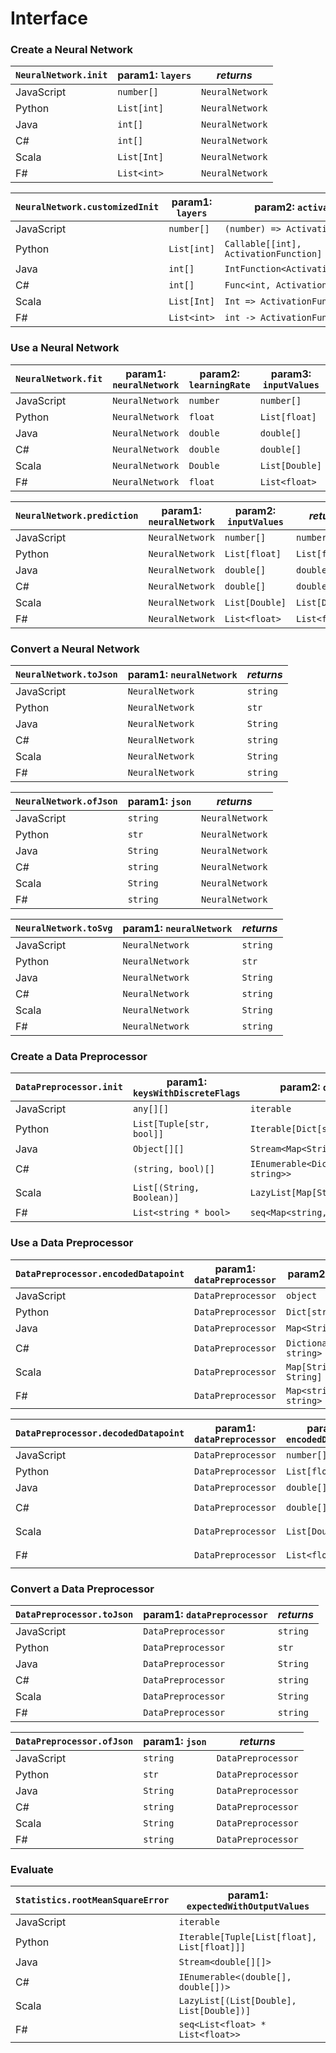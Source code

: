 # Interface

### Create a Neural Network

`NeuralNetwork.init` | param1: `layers` | _returns_
---                  | ---              | ---
JavaScript           | `number[]`       | `NeuralNetwork`
Python               | `List[int]`      | `NeuralNetwork`
Java                 | `int[]`          | `NeuralNetwork`
C#                   | `int[]`          | `NeuralNetwork`
Scala                | `List[Int]`      | `NeuralNetwork`
F#                   | `List<int>`      | `NeuralNetwork`

`NeuralNetwork.customizedInit` | param1: `layers` | param2: `activationF`                 | param3: `weightInitF`    | _returns_
---                            | ---              | ---                                   | ---                      | ---
JavaScript                     | `number[]`       | `(number) => ActivationFunction`      | `(number) => number`     | `NeuralNetwork`
Python                         | `List[int]`      | `Callable[[int], ActivationFunction]` | `Callable[[int], float]` | `NeuralNetwork`
Java                           | `int[]`          | `IntFunction<ActivationFunction>`     | `IntFunction<Double>`    | `NeuralNetwork`
C#                             | `int[]`          | `Func<int, ActivationFunction>`       | `Func<int, Double>`      | `NeuralNetwork`
Scala                          | `List[Int]`      | `Int => ActivationFunction`           | `Int => Double`          | `NeuralNetwork`
F#                             | `List<int>`      | `int -> ActivationFunction`           | `int -> float`           | `NeuralNetwork`

### Use a Neural Network

`NeuralNetwork.fit` | param1: `neuralNetwork` | param2: `learningRate` | param3: `inputValues` | param4: `expectedOutput` | _returns_
---                 | ---                     | ---                    | ---                   | ---                      | ---
JavaScript          | `NeuralNetwork`         | `number`               | `number[]`            | `number[]`               | `NeuralNetwork`
Python              | `NeuralNetwork`         | `float`                | `List[float]`         | `List[float]`            | `NeuralNetwork`
Java                | `NeuralNetwork`         | `double`               | `double[]`            | `double[]`               | `NeuralNetwork`
C#                  | `NeuralNetwork`         | `double`               | `double[]`            | `double[]`               | `NeuralNetwork`
Scala               | `NeuralNetwork`         | `Double`               | `List[Double]`        | `List[Double]`           | `NeuralNetwork`
F#                  | `NeuralNetwork`         | `float`                | `List<float>`         | `List<float>`            | `NeuralNetwork`

`NeuralNetwork.prediction` | param1: `neuralNetwork` | param2: `inputValues` | _returns_
---                        | ---                     | ---                   | ---
JavaScript                 | `NeuralNetwork`         | `number[]`            | `number[]`
Python                     | `NeuralNetwork`         | `List[float]`         | `List[float]`
Java                       | `NeuralNetwork`         | `double[]`            | `double[]`
C#                         | `NeuralNetwork`         | `double[]`            | `double[]`
Scala                      | `NeuralNetwork`         | `List[Double]`        | `List[Double]`
F#                         | `NeuralNetwork`         | `List<float>`         | `List<float>`

### Convert a Neural Network

`NeuralNetwork.toJson` | param1: `neuralNetwork` | _returns_
---                    | ---                     | ---
JavaScript             | `NeuralNetwork`         | `string`
Python                 | `NeuralNetwork`         | `str`
Java                   | `NeuralNetwork`         | `String`
C#                     | `NeuralNetwork`         | `string`
Scala                  | `NeuralNetwork`         | `String`
F#                     | `NeuralNetwork`         | `string`

`NeuralNetwork.ofJson` | param1: `json` | _returns_
---                    | ---            | ---
JavaScript             | `string`       | `NeuralNetwork`
Python                 | `str`          | `NeuralNetwork`
Java                   | `String`       | `NeuralNetwork`
C#                     | `string`       | `NeuralNetwork`
Scala                  | `String`       | `NeuralNetwork`
F#                     | `string`       | `NeuralNetwork`

`NeuralNetwork.toSvg`  | param1: `neuralNetwork` | _returns_
---                    | ---                     | ---
JavaScript             | `NeuralNetwork`         | `string`
Python                 | `NeuralNetwork`         | `str`
Java                   | `NeuralNetwork`         | `String`
C#                     | `NeuralNetwork`         | `string`
Scala                  | `NeuralNetwork`         | `String`
F#                     | `NeuralNetwork`         | `string`

### Create a Data Preprocessor

`DataPreprocessor.init` | param1: `keysWithDiscreteFlags` | param2: `datapoints`                      | _returns_
---                     | ---                             | ---                                       | ---
JavaScript              | `any[][]`                       | `iterable`                                | `DataPreprocessor`
Python                  | `List[Tuple[str, bool]]`        | `Iterable[Dict[str, str]]`                | `DataPreprocessor`
Java                    | `Object[][]`                    | `Stream<Map<String,String>>`              | `DataPreprocessor`
C#                      | `(string, bool)[]`              | `IEnumerable<Dictionary<string, string>>` | `DataPreprocessor`
Scala                   | `List[(String, Boolean)]`       | `LazyList[Map[String, String]]`           | `DataPreprocessor`
F#                      | `List<string * bool>`           | `seq<Map<string, string>>`                | `DataPreprocessor`

### Use a Data Preprocessor

`DataPreprocessor.encodedDatapoint` | param1: `dataPreprocessor` | param2: `datapoint`          | _returns_
---                                 | ---                        | ---                          | ---
JavaScript                          | `DataPreprocessor`         | `object`                     | `number[]`
Python                              | `DataPreprocessor`         | `Dict[str, str]`             | `List[float]`
Java                                | `DataPreprocessor`         | `Map<String,String>`         | `double[]`
C#                                  | `DataPreprocessor`         | `Dictionary<string, string>` | `double[]`
Scala                               | `DataPreprocessor`         | `Map[String, String]`        | `List[Double]`
F#                                  | `DataPreprocessor`         | `Map<string, string>`        | `List<float>`

`DataPreprocessor.decodedDatapoint` | param1: `dataPreprocessor` | param2: `encodedDatapoint` | _returns_
---                                 | ---                        | ---                        | ---
JavaScript                          | `DataPreprocessor`         | `number[]`                 | `object`
Python                              | `DataPreprocessor`         | `List[float]`              | `Dict[str, str]`
Java                                | `DataPreprocessor`         | `double[]`                 | `Map<String,String>`
C#                                  | `DataPreprocessor`         | `double[]`                 | `Dictionary<string, string>`
Scala                               | `DataPreprocessor`         | `List[Double]`             | `Map[String, String]`
F#                                  | `DataPreprocessor`         | `List<float>`              | `Map<string, string>`

### Convert a Data Preprocessor

`DataPreprocessor.toJson` | param1: `dataPreprocessor` | _returns_
---                       | ---                     | ---
JavaScript                | `DataPreprocessor`         | `string`
Python                    | `DataPreprocessor`         | `str`
Java                      | `DataPreprocessor`         | `String`
C#                        | `DataPreprocessor`         | `string`
Scala                     | `DataPreprocessor`         | `String`
F#                        | `DataPreprocessor`         | `string`

`DataPreprocessor.ofJson` | param1: `json` | _returns_
---                       | ---            | ---
JavaScript                | `string`       | `DataPreprocessor`
Python                    | `str`          | `DataPreprocessor`
Java                      | `String`       | `DataPreprocessor`
C#                        | `string`       | `DataPreprocessor`
Scala                     | `String`       | `DataPreprocessor`
F#                        | `string`       | `DataPreprocessor`

### Evaluate

`Statistics.rootMeanSquareError` | param1: `expectedWithOutputValues`          | _returns_
---                              | ---                                         | ---
JavaScript                       | `iterable`                                  | `number`
Python                           | `Iterable[Tuple[List[float], List[float]]]` | `float`
Java                             | `Stream<double[][]>`                        | `double`
C#                               | `IEnumerable<(double[], double[])>`         | `double`
Scala                            | `LazyList[(List[Double], List[Double])]`    | `Double`
F#                               | `seq<List<float> * List<float>>`            | `float`